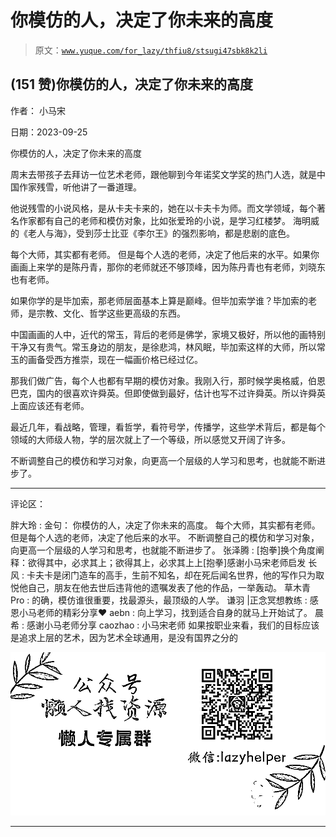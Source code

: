 # 你模仿的人，决定了你未来的高度

> 原文：[`www.yuque.com/for_lazy/thfiu8/stsugi47sbk8k2li`](https://www.yuque.com/for_lazy/thfiu8/stsugi47sbk8k2li)

## (151 赞)你模仿的人，决定了你未来的高度

作者： 小马宋

日期：2023-09-25

你模仿的人，决定了你未来的高度

周末去带孩子去拜访一位艺术老师，跟他聊到今年诺奖文学奖的热门人选，就是中国作家残雪，听他讲了一番道理。

他说残雪的小说风格，是从卡夫卡来的，她在以卡夫卡为师。而文学领域，每个著名作家都有自己的老师和模仿对象，比如张爱玲的小说，是学习红楼梦。 海明威的《老人与海》，受到莎士比亚《李尔王》的强烈影响，都是悲剧的底色。

每个大师，其实都有老师。 但是每个人选的老师，决定了他后来的水平。如果你画画上来学的是陈丹青，那你的老师就还不够顶峰，因为陈丹青也有老师，刘晓东也有老师。

如果你学的是毕加索，那老师层面基本上算是巅峰。但毕加索学谁？毕加索的老师，是宗教、文化、哲学这些更高级的东西。

中国画画的人中，近代的常玉，背后的老师是佛学，家境又极好，所以他的画特别干净又有贵气。常玉身边的朋友，是徐悲鸿，林风眠，毕加索这样的大师，所以常玉的画备受西方推崇，现在一幅画价格已经过亿。

那我们做广告，每个人也都有早期的模仿对象。我刚入行，那时候学奥格威，伯恩巴克，国内的很喜欢许舜英。但即使做到最好，估计也写不过许舜英。所以许舜英上面应该还有老师。

最近几年，看战略，管理，看哲学，看符号学，传播学，这些学术背后，都是每个领域的大师级人物，学的层次就上了一个等级，所以感觉又开阔了许多。

不断调整自己的模仿和学习对象，向更高一个层级的人学习和思考，也就能不断进步了。

* * *

评论区：

胖大玲 : 金句：
你模仿的人，决定了你未来的高度。
每个大师，其实都有老师。 但是每个人选的老师，决定了他后来的水平。
不断调整自己的模仿和学习对象，向更高一个层级的人学习和思考，也就能不断进步了。
张泽腾 : [抱拳]换个角度阐释：欲得其中，必求其上；欲得其上，必求其上上[抱拳]感谢小马宋老师启发
长风 : 卡夫卡是闭门造车的高手，生前不知名，却在死后闻名世界，他的写作只为取悦他自己，朋友在他去世后违背他的遗嘱发表了他的作品，一举轰动。
草木青 Pro : 的确，模仿谁很重要，找最源头，最顶级的人学。
谦羽 |正念冥想教练 : 感恩小马老师的精彩分享❤️
aebn : 向上学习，找到适合自身的就马上开始试了。
晨希 : 感谢小马老师分享
caozhao : 小马宋老师 如果按职业来看，我们的目标应该是追求上层的艺术，因为艺术全球通用，是没有国界之分的

![](img/1c37d505930596d12a88ab23e11aa07a.png)

* * *